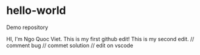 # hello-world
Demo repository

HI, I'm Ngo Quoc Viet. This is my first github edit!
This is my second edit.
// comment bug
// commet solution
// edit on vscode
